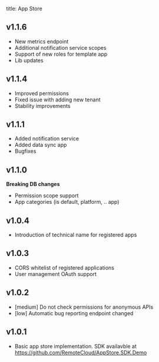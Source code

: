 title: App Store

## v1.1.6
- New metrics endpoint
- Additional notification service scopes
- Support of new roles for template app
- Lib updates

## v1.1.4
- Improved permissions
- Fixed issue with adding new tenant
- Stability improvements

## v1.1.1

- Added notification service
- Added data sync app
- Bugfixes

## v1.1.0

**Breaking DB changes**

- Permission scope support
- App categories (is default, platform, .. app)

## v1.0.4

- Introduction of technical name for registered apps

## v1.0.3

- CORS whitelist of registered applications
- User management OAuth support

## v1.0.2

- [medium] Do not check permissions for anonymous APIs
- [low] Automatic bug reporting endpoint changed

## v1.0.1

- Basic app store implementation. SDK availavble at https://github.com/RemoteCloud/AppStore.SDK.Demo
